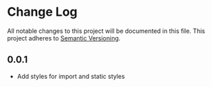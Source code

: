# Change Log
All notable changes to this project will be documented in this file.
This project adheres to [Semantic Versioning](http://semver.org/).

## 0.0.1
* Add styles for import and static styles
